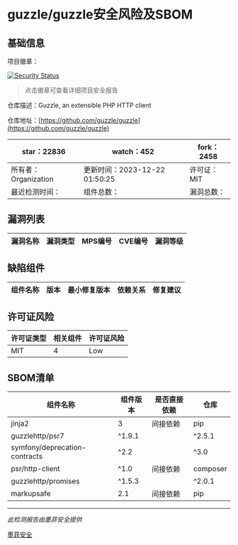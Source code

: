 # guzzle/guzzle安全风险及SBOM

## 基础信息

项目徽章：

[![Security Status](https://www.murphysec.com/platform3/v31/badge/1742621550411538432.svg)](https://www.murphysec.com/console/report/1693691544937590784/1742621550411538432)

> 点击徽章可查看详细项目安全报告

仓库描述：Guzzle, an extensible PHP HTTP client

仓库地址：[https://github.com/guzzle/guzzle](https://github.com/guzzle/guzzle)

| star：22836 | watch：452 | fork：2458 |
| ----------- | -------------- | ------------ |
| 所有者：Organization | 更新时间：2023-12-22 01:50:25 | 许可证：MIT |
| 最近检测时间： | 组件总数： | 漏洞总数： |




## 漏洞列表

| 漏洞名称 | 漏洞类型 | MPS编号 | CVE编号 | 漏洞等级 |
| ------- | ------ | ------- | ------ | ----- |





## 缺陷组件

| 组件名称 | 版本 | 最小修复版本 | 依赖关系 | 修复建议 |
| -------- | ---- | ------------ | -------- | -------- |





## 许可证风险

| 许可证类型 | 相关组件 | 许可证风险 |
| ---------- | -------- | ---------- |
|MIT|4|Low|




## SBOM清单

| 组件名称 | 组件版本 | 是否直接依赖 | 仓库 |
| -------- | -------- | ------------ | ---- |
|jinja2|3|间接依赖|pip|
|guzzlehttp/psr7|^1.9.1 || ^2.5.1|间接依赖|composer|
|symfony/deprecation-contracts|^2.2 || ^3.0|间接依赖|composer|
|psr/http-client|^1.0|间接依赖|composer|
|guzzlehttp/promises|^1.5.3 || ^2.0.1|间接依赖|composer|
|markupsafe|2.1|间接依赖|pip|


------

*此检测报告由墨菲安全提供*

[墨菲安全](www.murphysec.com)